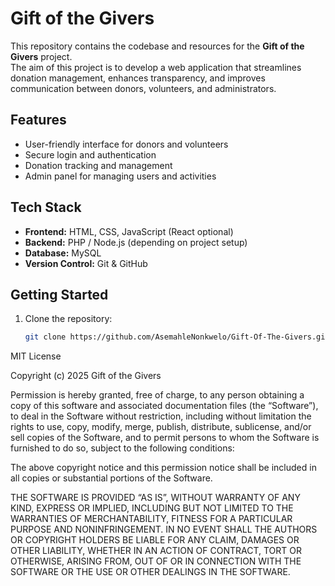 # Gift of the Givers

This repository contains the codebase and resources for the **Gift of the Givers** project.  
The aim of this project is to develop a web application that streamlines donation management, enhances transparency, and improves communication between donors, volunteers, and administrators.

## Features
- User-friendly interface for donors and volunteers
- Secure login and authentication
- Donation tracking and management
- Admin panel for managing users and activities

## Tech Stack
- **Frontend:** HTML, CSS, JavaScript (React optional)
- **Backend:** PHP / Node.js (depending on project setup)
- **Database:** MySQL
- **Version Control:** Git & GitHub

## Getting Started
1. Clone the repository:
   ```bash
   git clone https://github.com/AsemahleNonkwelo/Gift-Of-The-Givers.git

MIT License

Copyright (c) 2025 Gift of the Givers

Permission is hereby granted, free of charge, to any person obtaining a copy
of this software and associated documentation files (the “Software”), to deal
in the Software without restriction, including without limitation the rights
to use, copy, modify, merge, publish, distribute, sublicense, and/or sell
copies of the Software, and to permit persons to whom the Software is
furnished to do so, subject to the following conditions:

The above copyright notice and this permission notice shall be included in all
copies or substantial portions of the Software.

THE SOFTWARE IS PROVIDED “AS IS”, WITHOUT WARRANTY OF ANY KIND, EXPRESS OR
IMPLIED, INCLUDING BUT NOT LIMITED TO THE WARRANTIES OF MERCHANTABILITY,
FITNESS FOR A PARTICULAR PURPOSE AND NONINFRINGEMENT. IN NO EVENT SHALL THE
AUTHORS OR COPYRIGHT HOLDERS BE LIABLE FOR ANY CLAIM, DAMAGES OR OTHER
LIABILITY, WHETHER IN AN ACTION OF CONTRACT, TORT OR OTHERWISE, ARISING FROM,
OUT OF OR IN CONNECTION WITH THE SOFTWARE OR THE USE OR OTHER DEALINGS IN THE
SOFTWARE.
